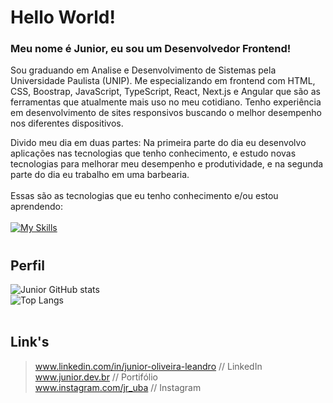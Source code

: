 # Hello World!
### Meu nome é Junior, eu sou um Desenvolvedor Frontend!

Sou graduando em Analise e Desenvolvimento de Sistemas pela Universidade Paulista (UNIP). 
Me especializando em frontend com HTML, CSS, Boostrap, JavaScript, TypeScript, React, Next.js e Angular que são as ferramentas que atualmente mais uso no meu cotidiano.
Tenho experiência em desenvolvimento de sites responsivos buscando o melhor desempenho nos diferentes dispositivos.

Divido meu dia em duas partes: Na primeira parte do dia eu desenvolvo aplicações nas tecnologias que tenho conhecimento, e estudo novas tecnologias para melhorar meu desempenho e produtividade, e na segunda parte do dia eu trabalho em uma barbearia.<br/><br/>
Essas são as tecnologias que eu tenho conhecimento e/ou estou aprendendo:<br/><br/>
[![My Skills](https://skillicons.dev/icons?i=git,github,html,css,js,ts,nodejs,react,angular,nextjs,vite,vscode,bootstrap,vercel,figma,wordpress,ai,tailwind&perline=9)](https://skillicons.dev)
#
## Perfil
![Junior GitHub stats](https://githubreadmejunior.vercel.app/api?username=junior-leandro&show_icons=true&theme=merko&rank_icon=github)  
![Top Langs](https://githubreadmejunior.vercel.app/api/top-langs/?username=junior-leandro&hide_progress=true&theme=merko)
<br/><br/>
## Link's
> www.linkedin.com/in/junior-oliveira-leandro // LinkedIn<br/>
> www.junior.dev.br // Portifólio<br/>
> www.instagram.com/jr_uba // Instagram

